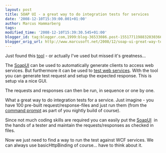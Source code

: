 ```yaml
---
layout: post
title: SOAP UI - a great way to do integration tests for services
date: '2008-12-10T15:39:00.001+01:00'
author: Marcus Hammarberg
tags:
modified_time: '2008-12-10T15:39:30.545+01:00'
blogger_id: tag:blogger.com,1999:blog-36533086.post-1551771198832030366
blogger_orig_url: http://www.marcusoft.net/2008/12/soap-ui-great-way-to-do-integration.html
---
```



Just found this
<a href="http://www.soapui.org" target="_blank">tool</a> - or actually
I've used but missed it's greatness...

The <a href="http://www.soapui.org" target="_blank">SoapUI</a> can be
used to automatically generate clients to access web services. But
furthermore it can be used to
<a href="http://www.soapui.org/userguide/functional/index.html"
target="_blank">test web services</a>. With the tool you can generate
test request and setup the expected response. This is setup via a nice
GUI.

The requests and responses can then be run, in sequence or one by one.

What a great way to do integration tests for a service. Just imagine -
you have 100 pre-built request/response-files and just run them (from
the <a href="http://www.soapui.org/userguide/commandline/index.html"
target="_blank">command prompt</a> as part of you nightly build of
course).

Since not much coding skills are required you can easily put the
<a href="http://www.soapui.org" target="_blank">SoapUI</a>  in the hands
of a tester and maintain the requests/responses as checked in files.

Now we just need to find a way to run the test against WCF services. We
can always use basicHttpBinding of course... have to think about it.
